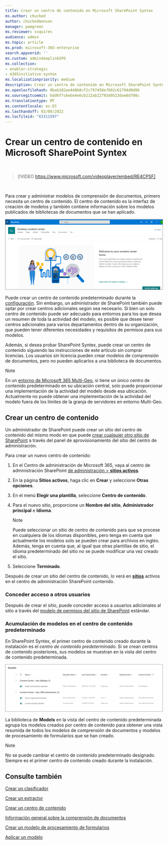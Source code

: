 ```yaml
---
title: Crear un centro de contenido en Microsoft SharePoint Syntex
ms.author: chucked
author: chuckedmonson
manager: pamgreen
ms.reviewer: ssquires
audience: admin
ms.topic: article
ms.prod: microsoft-365-enterprise
search.appverid: ''
ms.custom: admindeeplinkSPO
ms.collection:
- enabler-strategic
- m365initiative-syntex
ms.localizationpriority: medium
description: Crear un centro de contenido en Microsoft SharePoint Syntex
ms.openlocfilehash: 0bab102ae440b8cf2c797458e7602c61794d0d06
ms.sourcegitcommit: bdd6ffc6ebe4e6cb212ab22793d9513dae6d798c
ms.translationtype: MT
ms.contentlocale: es-ES
ms.lasthandoff: 03/08/2022
ms.locfileid: "63311597"
---
```

# <a name="create-a-content-center-in-microsoft-sharepoint-syntex"></a>Crear un centro de contenido en Microsoft SharePoint Syntex


</br>

> [!VIDEO https://www.microsoft.com/videoplayer/embed/RE4CPSF]

</br>

Para crear y administrar modelos de comprensión de documentos, primero necesita un centro de contenido. El centro de contenido es la interfaz de creación de modelos y también contiene información sobre los modelos publicados de bibliotecas de documentos que se han aplicado.

   ![Seleccione una biblioteca de documentos.](../media/content-understanding/content-center-page.png)

Puede crear un centro de contenido predeterminado durante la [configuración](set-up-content-understanding.md). Sin embargo, un administrador de SharePoint también puede optar por crear centros adicionales según sea necesario. Si bien un solo centro de contenido puede ser adecuado para entornos para los que desea un resumen de toda la actividad del modelo, es posible que desee tener centros adicionales para varios departamentos dentro de su organización, que pueden tener diferentes necesidades y requisitos de permisos para sus modelos.

Además, si desea probar SharePoint Syntex, puede crear un centro de contenido siguiendo las instrucciones de este artículo sin comprar licencias. Los usuarios sin licencia pueden crear modelos de comprensión de documentos, pero no pueden aplicarlos a una biblioteca de documentos.

> [!NOTE]
> En un [entorno de Microsoft 365 Multi-Geo](../enterprise/microsoft-365-multi-geo.md), si tiene un único centro de contenido predeterminado en su ubicación central, solo puede proporcionar una implementación de la actividad del modelo desde esa ubicación. Actualmente no puede obtener una implementación de la actividad del modelo fuera de los límites de la granja de servidores en entorno Multi-Geo. 

## <a name="create-a-content-center"></a>Crear un centro de contenido

Un administrador de SharePoint puede crear un sitio del centro de contenido del mismo modo en que puede [crear cualquier otro sitio de SharePoint](/sharepoint/create-site-collection) a través del panel de aprovisionamiento del sitio del centro de administración.

Para crear un nuevo centro de contenido:

1. En el Centro de administración de Microsoft 365, vaya al centro de administración SharePoint <a href="https://go.microsoft.com/fwlink/?linkid=2185220" target="_blank">de administración > **sitios activos**</a>.

2. En la página **Sitios activos**, haga clic en **Crear** y seleccione **Otras opciones**.

3. En el menú **Elegir una plantilla**, seleccione **Centro de contenido**.

4. Para el nuevo sitio, proporcione un **Nombre del sitio**, **Administrador principal** e **Idioma**.</br>

   > [!NOTE] 
   > Puede seleccionar un sitio de centro de contenido para que se procese en cualquiera de los idiomas disponibles, pero tenga en cuenta que actualmente los modelos solo se pueden crear para archivos en inglés. Además, tenga en cuenta que, al igual que otras plantillas de sitio, el idioma predeterminado del sitio no se puede modificar una vez creado el sitio.

5. Seleccione **Terminado**.
 
Después de crear un sitio del centro de contenido, lo verá en <a href="https://go.microsoft.com/fwlink/?linkid=2185220" target="_blank">**sitios**</a> activos en el centro de administración SharePoint contenido. 

### <a name="give-access-to-additional-users"></a>Conceder acceso a otros usuarios
 
Después de crear el sitio, puede conceder acceso a usuarios adicionales al sitio a través del [modelo de permisos del sitio de SharePoint](/sharepoint/modern-experience-sharing-permissions) estándar.

### <a name="roll-up-of-models-in-the-default-content-center"></a>Acumulación de modelos en el centro de contenido predeterminado

En SharePoint Syntex, el primer centro de contenido creado durante la instalación es el *centro de contenido predeterminado*. Si se crean centros de contenido posteriores, sus modelos se muestran en la vista del centro de contenido predeterminada.

![Captura de pantalla de la biblioteca de modelos en el centro de contenido predeterminado.](../media/content-understanding/model-library-default-content-center.png)

La biblioteca de **Models** en la vista del centro de contenido predeterminada agrupa los modelos creados por centro de contenido para obtener una vista resumida de todos los modelos de comprensión de documentos y modelos de procesamiento de formularios que se han creado.

> [!NOTE]
> No se puede cambiar el centro de contenido predeterminado designado. Siempre es el primer centro de contenido creado durante la instalación. 

## <a name="see-also"></a>Consulte también
[Crear un clasificador](create-a-classifier.md)

[Crear un extractor](create-an-extractor.md)

[Crear un centro de contenido](create-a-content-center.md)

[Información general sobre la comprensión de documentos](document-understanding-overview.md)

[Crear un modelo de procesamiento de formularios](create-a-form-processing-model.md)

[Aplicar un modelo](apply-a-model.md)